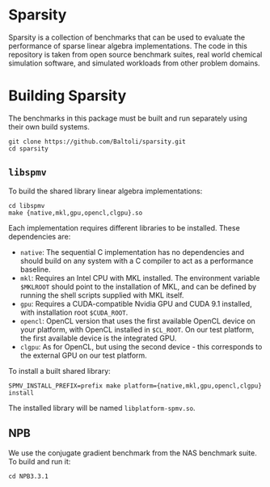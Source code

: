 # Sparsity

Sparsity is a collection of benchmarks that can be used to evaluate the
performance of sparse linear algebra implementations. The code in this
repository is taken from open source benchmark suites, real world chemical
simulation software, and simulated workloads from other problem domains.

# Building Sparsity

The benchmarks in this package must be built and run separately using their own
build systems.

```
git clone https://github.com/Baltoli/sparsity.git
cd sparsity
```

## `libspmv`

To build the shared library linear algebra implementations:

```
cd libspmv
make {native,mkl,gpu,opencl,clgpu}.so
```

Each implementation requires different libraries to be installed. These
dependencies are:

* `native`: The sequential C implementation has no dependencies and should build
  on any system with a C compiler to act as a performance baseline.
* `mkl`: Requires an Intel CPU with MKL installed. The environment variable
  `$MKLROOT` should point to the installation of MKL, and can be defined by
  running the shell scripts supplied with MKL itself.
* `gpu`: Requires a CUDA-compatible Nvidia GPU and CUDA 9.1 installed, with
  installation root `$CUDA_ROOT`.
* `opencl`: OpenCL version that uses the first available OpenCL device on
  your platform, with OpenCL installed in `$CL_ROOT`. On our test platform, the
  first available device is the integrated GPU.
* `clgpu`: As for OpenCL, but using the second device - this corresponds to the
  external GPU on our test platform.

To install a built shared library:

```
SPMV_INSTALL_PREFIX=prefix make platform={native,mkl,gpu,opencl,clgpu} install
```

The installed library will be named `libplatform-spmv.so`.

## NPB

We use the conjugate gradient benchmark from the NAS benchmark suite. To build
and run it:

```
cd NPB3.3.1
```
